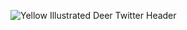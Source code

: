 
![Yellow Illustrated Deer Twitter Header](https://user-images.githubusercontent.com/35456245/117654769-83d64300-b196-11eb-999c-d0a6131e250e.png)


<!--
**devneillza/devneillza** is a ✨ _special_ ✨ repository because its `README.md` (this file) appears on your GitHub profile.

Here are some ideas to get you started:

- 🔭 I’m currently working on ...
- 🌱 I’m currently learning ...
- 👯 I’m looking to collaborate on ...
- 🤔 I’m looking for help with ...
- 💬 Ask me about ...
- 📫 How to reach me: ...
- 😄 Pronouns: ...
- ⚡ Fun fact: ...
-->
